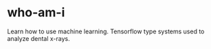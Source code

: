 # who-am-i
Learn how to use machine learning.
Tensorflow type systems used to analyze dental x-rays.

